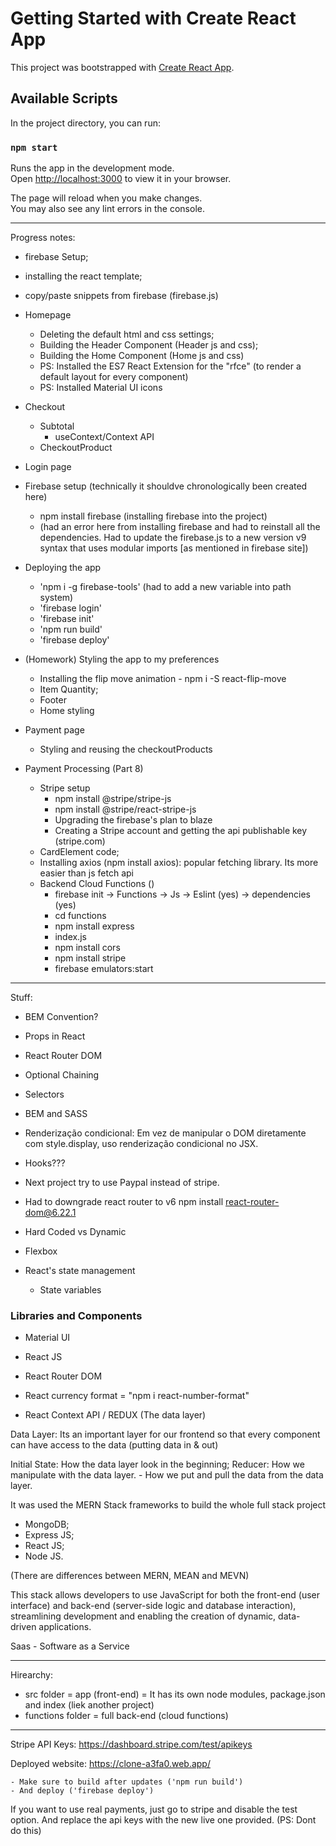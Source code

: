 # Getting Started with Create React App

This project was bootstrapped with [Create React App](https://github.com/facebook/create-react-app).

## Available Scripts

In the project directory, you can run:

### `npm start`

Runs the app in the development mode.\
Open [http://localhost:3000](http://localhost:3000) to view it in your browser.

The page will reload when you make changes.\
You may also see any lint errors in the console.

-----------------------------------------------------

Progress notes:

- firebase Setup;

- installing the react template;

- copy/paste snippets from firebase (firebase.js)

- Homepage
	- Deleting the default html and css settings;
	- Building the Header Component (Header js and css);
	- Building the Home Component (Home js and css)
	- PS: Installed the ES7 React Extension for the "rfce" (to render a default layout for every component)
	- PS: Installed Material UI icons

- Checkout
	- Subtotal
		- useContext/Context API
	- CheckoutProduct

- Login page

- Firebase setup (technically it shouldve chronologically been created here)
	- npm install firebase (installing firebase into the project)
	- (had an error here from installing firebase and had to reinstall all the dependencies. Had to update the firebase.js to a new version v9 syntax that uses modular imports [as mentioned in firebase site])

- Deploying the app 
	- 'npm i -g firebase-tools' (had to add a new variable into path system)
	- 'firebase login'
	- 'firebase init'
	- 'npm run build'
	- 'firebase deploy'

- (Homework) Styling the app to my preferences
	- Installing the flip move animation - npm i -S react-flip-move
	- Item Quantity;
	- Footer
	- Home styling

- Payment page
	- Styling and reusing the checkoutProducts

- Payment Processing (Part 8)
	- Stripe setup
		- npm install @stripe/stripe-js
		- npm install @stripe/react-stripe-js
		- Upgrading the firebase's plan to blaze
		- Creating a Stripe account and getting the api publishable key (stripe.com)
	- CardElement code;
	- Installing axios (npm install axios): popular fetching library. Its more easier than js fetch api
	- Backend Cloud Functions ()
		- firebase init -> Functions -> Js -> Eslint (yes) -> dependencies (yes)
		- cd functions
		- npm install express
		- index.js
		- npm install cors
		- npm install stripe
		- firebase emulators:start

-----------------------------------------------------

Stuff:
- BEM Convention?
- Props in React
- React Router DOM
- Optional Chaining
- Selectors
- BEM and SASS
- Renderização condicional: Em vez de manipular o DOM diretamente com style.display, uso renderização condicional no JSX.
- Hooks???
- Next project try to use Paypal instead of stripe.

- Had to downgrade react router to v6
npm install react-router-dom@6.22.1


- Hard Coded vs Dynamic
- Flexbox
- React's state management
	- State variables

### Libraries and Components
- Material UI
- React JS
- React Router DOM
- React currency format = "npm i react-number-format"

- React Context API / REDUX (The data layer)

Data Layer: Its an important layer for our frontend so that every component can have access to the data (putting data in & out)

Initial State: How the data layer look in the beginning;
Reducer: How we manipulate with the data layer.
	- How we put and pull the data from the data layer.

It was used the MERN Stack frameworks to build the whole full stack project
- MongoDB;
- Express JS;
- React JS;
- Node JS.

(There are differences between MERN, MEAN and MEVN)

This stack allows developers to use JavaScript for both the front-end (user interface) and back-end (server-side logic and database interaction), streamlining development and enabling the creation of dynamic, data-driven applications. 


Saas - Software as a Service

---

Hirearchy:
- src folder = app (front-end) = It has its own node modules, package.json and index (liek another project)
- functions folder = full back-end (cloud functions)

---

Stripe API Keys: https://dashboard.stripe.com/test/apikeys

Deployed website: https://clone-a3fa0.web.app/

	- Make sure to build after updates ('npm run build')
	- And deploy ('firebase deploy')

If you want to use real payments, just go to stripe and disable the test option. And replace the api keys with the new live one provided. (PS: Dont do this)